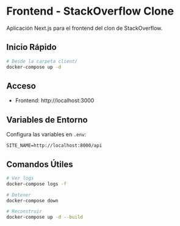 # Frontend - StackOverflow Clone

Aplicación Next.js para el frontend del clon de StackOverflow.

## Inicio Rápido

```bash
# Desde la carpeta client/
docker-compose up -d
```

## Acceso

- Frontend: http://localhost:3000

## Variables de Entorno

Configura las variables en `.env`:

```
SITE_NAME=http://localhost:8000/api
```

## Comandos Útiles

```bash
# Ver logs
docker-compose logs -f

# Detener
docker-compose down

# Reconstruir
docker-compose up -d --build
```